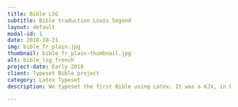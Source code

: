 ```yaml
---
title: Bible LSG
subtitle: Bible traduction Louis Segond
layout: default
modal-id: 1
date: 2018-10-21
img: bible_fr_plain.jpg
thumbnail: bible_fr_plain-thumbnail.jpg
alt: bible_lsg_french
project-date: Early 2018
client: Typeset Bible project
category: Latex Typeset
description: We typeset the first Bible using Latex. It was a KJV, in English. But shortly, we needed to have a Bible in French, so we looked and found a LSG Bible in French.

---
```

